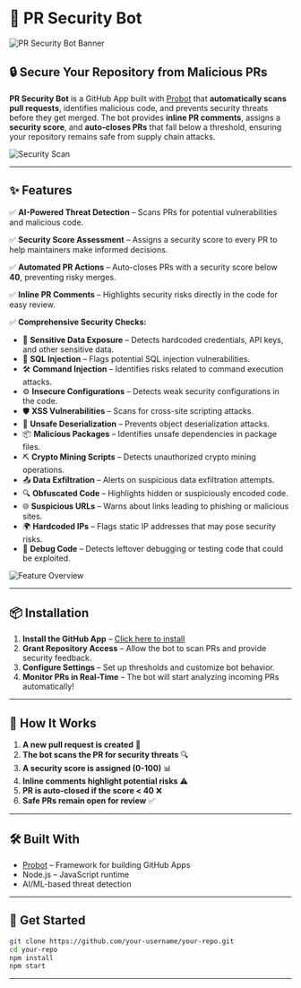 # 🚀 PR Security Bot

![PR Security Bot Banner](https://your-image-url.com)

## 🔒 Secure Your Repository from Malicious PRs

**PR Security Bot** is a GitHub App built with [Probot](https://probot.github.io/) that **automatically scans pull requests**, identifies malicious code, and prevents security threats before they get merged. The bot provides **inline PR comments**, assigns a **security score**, and **auto-closes PRs** that fall below a threshold, ensuring your repository remains safe from supply chain attacks.

![Security Scan](https://your-image-url.com)

---

## ✨ Features

✅ **AI-Powered Threat Detection** – Scans PRs for potential vulnerabilities and malicious code.

✅ **Security Score Assessment** – Assigns a security score to every PR to help maintainers make informed decisions.

✅ **Automated PR Actions** – Auto-closes PRs with a security score below **40**, preventing risky merges.

✅ **Inline PR Comments** – Highlights security risks directly in the code for easy review.

✅ **Comprehensive Security Checks:**
   - 🔐 **Sensitive Data Exposure** – Detects hardcoded credentials, API keys, and other sensitive data.
   - 💉 **SQL Injection** – Flags potential SQL injection vulnerabilities.
   - 🛠 **Command Injection** – Identifies risks related to command execution attacks.
   - ⚙️ **Insecure Configurations** – Detects weak security configurations in the code.
   - 🛡 **XSS Vulnerabilities** – Scans for cross-site scripting attacks.
   - 🏴 **Unsafe Deserialization** – Prevents object deserialization attacks.
   - 📦 **Malicious Packages** – Identifies unsafe dependencies in package files.
   - ⛏ **Crypto Mining Scripts** – Detects unauthorized crypto mining operations.
   - 📤 **Data Exfiltration** – Alerts on suspicious data exfiltration attempts.
   - 🔍 **Obfuscated Code** – Highlights hidden or suspiciously encoded code.
   - 🌐 **Suspicious URLs** – Warns about links leading to phishing or malicious sites.
   - 🌍 **Hardcoded IPs** – Flags static IP addresses that may pose security risks.
   - 🐞 **Debug Code** – Detects leftover debugging or testing code that could be exploited.

![Feature Overview](https://your-image-url.com)

---

## 📦 Installation

1. **Install the GitHub App** – [Click here to install](https://github.com/apps/your-app-name)
2. **Grant Repository Access** – Allow the bot to scan PRs and provide security feedback.
3. **Configure Settings** – Set up thresholds and customize bot behavior.
4. **Monitor PRs in Real-Time** – The bot will start analyzing incoming PRs automatically!

---

## 🚀 How It Works

1. **A new pull request is created** 📌
2. **The bot scans the PR for security threats** 🔍
3. **A security score is assigned (0-100)** 📊
4. **Inline comments highlight potential risks** ⚠️
5. **PR is auto-closed if the score < 40** ❌
6. **Safe PRs remain open for review** ✅

---

## 🛠️ Built With

- [Probot](https://probot.github.io/) – Framework for building GitHub Apps
- Node.js – JavaScript runtime
- AI/ML-based threat detection

---

## 📌 Get Started

```bash
git clone https://github.com/your-username/your-repo.git
cd your-repo
npm install
npm start
```

---

